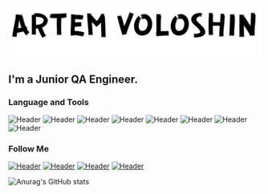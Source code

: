 ![Header](https://github.com/Tema3093/Tema3093/blob/main/assets/fon.png)
## I'm a Junior QA Engineer. 

### Language and Tools
![Header](https://img.shields.io/badge/Jira-090909?style=for-the-badge&logo=jira&logoColor=136be1)
![Header](https://img.shields.io/badge/Postman-090909?style=for-the-badge&logo=postman)
![Header](https://img.shields.io/badge/Swagger-090909?style=for-the-badge&logo=swagger)
![Header](https://img.shields.io/badge/Github-090909?style=for-the-badge&logo=github)
![Header](https://img.shields.io/badge/AzureDevops-090909?style=for-the-badge&logo=azuredevops&logoColor=136be1)
![Header](https://img.shields.io/badge/MySQL-090909?style=for-the-badge&logo=mysql)
![Header](https://img.shields.io/badge/DevTools-090909?style=for-the-badge&logo=googlechrome)
![Header](https://img.shields.io/badge/AndroidStudio-090909?style=for-the-badge&logo=androidstudio)


### Follow Me
[![Header](https://img.shields.io/badge/Instagram-090909?style=for-the-badge&logo=instagram&logoColor=9939a3)](https://www.instagram.com/voloshintema/)
[![Header](https://img.shields.io/badge/Telegram-090909?style=for-the-badge&logo=telegram&logoColor=31a5db)](https://t.me/vadmitrievich)
[![Header](https://img.shields.io/badge/Twitter-090909?style=for-the-badge&logo=twitter&logoColor=1c96e8)](https://twitter.com/VADmitrievich)
[![Header](https://img.shields.io/badge/vkontakte-090909?style=for-the-badge&logo=vk&logoColor=1c96e8)](https://vk.com/id53930654)

![![Anurag's GitHub stats](https://github-readme-stats.vercel.app/api?username=Tema3093)](https://github.com/Tema3093/github-readme-stats)
